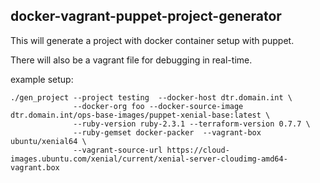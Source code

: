 docker-vagrant-puppet-project-generator
---------------------------------------

This will generate a project with docker container setup with puppet.

There will also be a vagrant file for debugging in real-time.

example setup:

```
./gen_project --project testing  --docker-host dtr.domain.int \
              --docker-org foo --docker-source-image dtr.domain.int/ops-base-images/puppet-xenial-base:latest \
              --ruby-version ruby-2.3.1 --terraform-version 0.7.7 \
              --ruby-gemset docker-packer  --vagrant-box ubuntu/xenial64 \
              --vagrant-source-url https://cloud-images.ubuntu.com/xenial/current/xenial-server-cloudimg-amd64-vagrant.box
```
